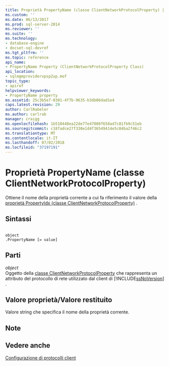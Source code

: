 ```yaml
---
title: Proprietà PropertyName (classe ClientNetworkProtocolProperty) | Microsoft Docs
ms.custom: ''
ms.date: 06/13/2017
ms.prod: sql-server-2014
ms.reviewer: ''
ms.suite: ''
ms.technology:
- database-engine
- docset-sql-devref
ms.tgt_pltfrm: ''
ms.topic: reference
api_name:
- PropertyName Property (ClientNetworkProtocolProperty Class)
api_location:
- sqlmgmproviderxpsp2up.mof
topic_type:
- apiref
helpviewer_keywords:
- PropertyName property
ms.assetid: 25c3b5e7-0301-4f7b-9635-b3db06dad1e4
caps.latest.revision: 29
author: CarlRabeler
ms.author: carlrab
manager: craigg
ms.openlocfilehash: 1b510448ea22de77e47080f658ad7c81fb9c51eb
ms.sourcegitcommit: c18fadce27f330e1d4f36549414e5c84ba2f46c2
ms.translationtype: MT
ms.contentlocale: it-IT
ms.lasthandoff: 07/02/2018
ms.locfileid: "37197191"
---
```

# <a name="propertyname-property-clientnetworkprotocolproperty-class"></a>Proprietà PropertyName (classe ClientNetworkProtocolProperty)
  Ottiene il nome della proprietà corrente a cui fa riferimento il valore della [proprietà PropertyIdx (classe ClientNetworkProtocolProperty)](clientnetworkprotocolproperty-class.md) .  
  
## <a name="syntax"></a>Sintassi  
  
```  
  
object  
.PropertyName [= value]  
```  
  
## <a name="parts"></a>Parti  
 *object*  
 Oggetto della [classe ClientNetworkProtocolProperty](clientnetworkprotocolproperty-class.md) che rappresenta un attributo del protocollo di rete utilizzato dal client di [!INCLUDE[ssNoVersion](../../../includes/ssnoversion-md.md)] .  
  
## <a name="property-valuereturn-value"></a>Valore proprietà/Valore restituito  
 Valore string che specifica il nome della proprietà corrente.  
  
## <a name="remarks"></a>Note  
  
## <a name="see-also"></a>Vedere anche  
 [Configurazione di protocolli client](../../../database-engine/configure-windows/configure-client-protocols.md)  
  
  
